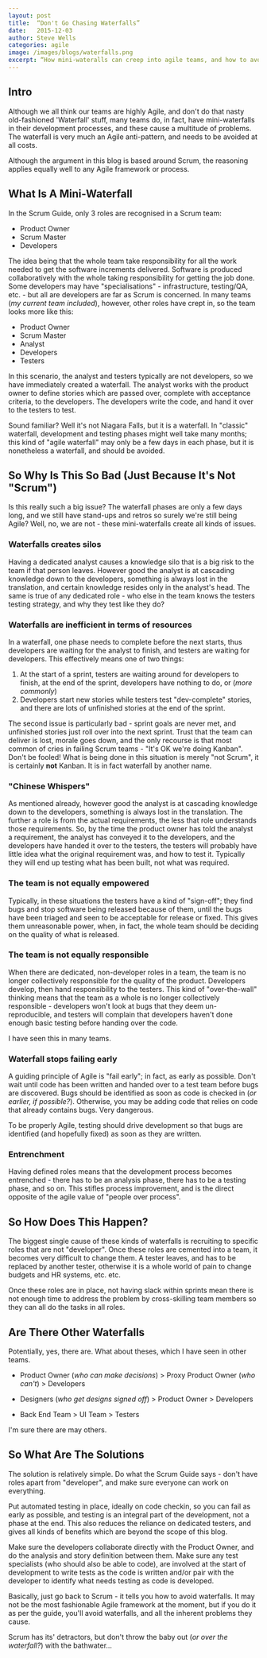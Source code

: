 ```yaml
---
layout: post
title:  “Don't Go Chasing Waterfalls”
date:   2015-12-03
author: Steve Wells
categories: agile
image: /images/blogs/waterfalls.png
excerpt: “How mini-wateralls can creep into agile teams, and how to avoid them.”
---
```


## Intro
Although we all think our teams are highly Agile, and don't do that nasty old-fashioned 'Waterfall' stuff, many teams do, in fact, have mini-waterfalls in their development processes, and these cause a multitude of problems. The waterfall is very much an Agile anti-pattern, and needs to be avoided at all costs.

Although the argument in this blog is based around Scrum, the reasoning applies equally well to any Agile framework or process.

## What Is A Mini-Waterfall
In the Scrum Guide, only 3 roles are recognised in a Scrum team:

* Product Owner
* Scrum Master
* Developers

The idea being that the whole team take responsibility for all the work needed to get the software increments delivered. Software is produced collaboratively with the whole taking responsibility for getting the job done. Some developers may have "specialisations" - infrastructure, testing/QA, etc. - but all are developers are far as Scrum is concerned. In many teams (*my current team included*), however, other roles have crept in, so the team looks more like this:

* Product Owner
* Scrum Master
* Analyst
* Developers
* Testers

In this scenario, the analyst and testers typically are not developers, so we have immediately created a waterfall. The analyst works with the product owner to define stories which are passed over, complete with acceptance criteria, to the developers. The developers write the code, and hand it over to the testers to test.

Sound familiar? Well it's not Niagara Falls, but it is a waterfall. In "classic" waterfall, development and testing phases might well take many months; this kind of "agile waterfall" may only be a few days in each phase, but it is nonetheless a waterfall, and should be avoided.

## So Why Is This So Bad (Just Because It's Not "Scrum")
Is this really such a big issue? The waterfall phases are only a few days long, and we still have stand-ups and retros so surely we're still being Agile? Well, no, we are not - these mini-waterfalls create all kinds of issues.

### Waterfalls creates silos
Having a dedicated analyst causes a knowledge silo that is a big risk to the team if that person leaves. However good the analyst is at cascading knowledge down to the developers, something is always lost in the translation, and certain knowledge resides only in the analyst's head. The same is true of any dedicated role - who else in the team knows the testers testing strategy, and why they test like they do?

### Waterfalls are inefficient in terms of resources
In a waterfall, one phase needs to complete before the next starts, thus developers are waiting for the analyst to finish, and testers are waiting for developers. This effectively means one of two things:

1. At the start of a sprint, testers are waiting around for developers to finish, at the end of the sprint, developers have nothing to do, or (*more commonly*)
2. Developers start new stories while testers test "dev-complete" stories, and there are lots of unfinished stories at the end of the sprint.

The second issue is particularly bad - sprint goals are never met, and unfinished stories just roll over into the next sprint. Trust that the team can deliver is lost, morale goes down, and the only recourse is that most common of cries in failing Scrum teams - "It's OK we're doing Kanban". Don't be fooled! What is being done in this situation is merely "not Scrum", it is certainly __not__ Kanban. It is in fact waterfall by another name.

### "Chinese Whispers"
As mentioned already, however good the analyst is at cascading knowledge down to the developers, something is always lost in the translation. The further a role is from the actual requirements, the less that role understands those requirements. So, by the time the product owner has told the analyst a requirement, the analyst has conveyed it to the developers, and the developers have handed it over to the testers, the testers will probably have little idea what the original requirement was, and how to test it. Typically they will end up testing what has been built, not what was required.

### The team is not equally empowered
Typically, in these situations the testers have a kind of "sign-off"; they find bugs and stop software being released because of them, until the bugs have been triaged and seen to be acceptable for release or fixed. This gives them unreasonable power, when, in fact, the whole team should be deciding on the quality of what is released.

### The team is not equally responsible
When there are dedicated, non-developer roles in a team, the team is no longer collectively responsible for the quality of the product. Developers develop, then hand responsibility to the testers. This kind of "over-the-wall" thinking means that the team as a whole is no longer collectively responsible - developers won't look at bugs that they deem un-reproducible, and testers will complain that developers haven't done enough basic testing before handing over the code. 

I have seen this in many teams.

### Waterfall stops failing early
A guiding principle of Agile is "fail early"; in fact, as early as possible. Don't wait until code has been written and handed over to a test team before bugs are discovered. Bugs should be identified as soon as code is checked in (*or earlier, if possible?*). Otherwise, you may be adding code that relies on code that already contains bugs. Very dangerous.

To be properly Agile, testing should drive development so that bugs are identified (and hopefully fixed) as soon as they are written. 

### Entrenchment
Having defined roles means that the development process becomes entrenched - there has to be an analysis phase, there has to be a testing phase, and so on. This stifles process improvement, and is the direct opposite of the agile value of "people over process".  

## So How Does This Happen?
The biggest single cause of these kinds of waterfalls is recruiting to specific roles that are not "developer". Once these roles are cemented into a team, it becomes very difficult to change them. A tester leaves, and has to be replaced by another tester, otherwise it is a whole world of pain to change budgets and HR systems, etc. etc. 

Once these roles are in place, not having slack within sprints mean there is not enough time to address the problem by cross-skilling team members so they can all do the tasks in all roles. 

## Are There Other Waterfalls
Potentially, yes, there are. What about theses, which I have seen in other teams.

* Product Owner (*who can make decisions*) > Proxy Product Owner (*who can't*) >  Developers

* Designers (*who get designs signed off*) > Product Owner > Developers

* Back End Team > UI Team > Testers

I'm sure there are may others. 

## So What Are The Solutions
The solution is relatively simple. Do what the Scrum Guide says - don't have roles apart from "developer", and make sure everyone can work on everything. 

Put automated testing in place, ideally on code checkin, so you can fail as early as possible, and testing is an integral part of the development, not a phase at the end. This also reduces the reliance on dedicated testers, and gives all kinds of benefits which are beyond the scope of this blog.

Make sure the developers collaborate directly with the Product Owner, and do the analysis and story definition between them. Make sure any test specialists (who should also be able to code), are involved at the start of development to write tests as the code is written and/or pair with the developer to identify what needs testing as code is developed. 

Basically, just go back to Scrum - it tells you how to avoid waterfalls. It may not be the most fashionable Agile framework at the moment, but if you do it as per the guide, you'll avoid waterfalls, and all the inherent problems they cause.

Scrum has its' detractors, but don't throw the baby out (*or over the waterfall?*) with the bathwater...
